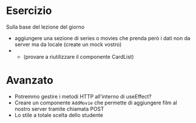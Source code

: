 # Esercizio 
Sulla base del lezione del giorno
- aggiungere una sezione di series o movies che prenda però i dati non da server ma da locale (create un mock vostro)
- - (provare a riutilizzare il componente CardList)
<!-- - Aggiungere una navbar e un footer, vanno benissimo quelli creati nei giorni precedenti (senza alcun pulsante! :)) -->


# Avanzato
- Potremmo gestire i metodi HTTP all'interno di useEffect?
- Creare un componente `AddMovie` che permette di aggiungere film al nostro server tramite chiamata POST
- Lo stile a totale scelta dello studente
